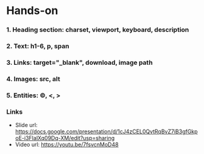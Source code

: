 # Hands-on

### 1. Heading section: charset, viewport, keyboard, description

### 2. Text: h1-6, p, span

### 3. Links: target="\_blank", download, image path

### 4. Images: src, alt

### 5. Entities: &copy;, &lt;, &gt;

### Links

- Slide url: https://docs.google.com/presentation/d/1cJ4zCEL0QvtRqBvZ7iB3gfGkpoE-i3FIalXq09Dq-XM/edit?usp=sharing
- Video url: https://youtu.be/7fsvcnMoD48
